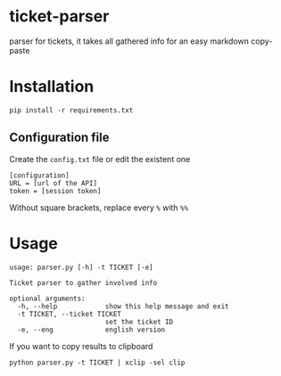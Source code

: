 # ticket-parser

parser for tickets, it takes all gathered info for an easy markdown copy-paste

# Installation

```
pip install -r requirements.txt
```

## Configuration file

Create the `config.txt` file or edit the existent one
```
[configuration]
URL = [url of the API]
token = [session token]
```
Without square brackets, replace every `%` with `%%`

# Usage

```
usage: parser.py [-h] -t TICKET [-e]

Ticket parser to gather involved info

optional arguments:
  -h, --help            show this help message and exit
  -t TICKET, --ticket TICKET
                        set the ticket ID
  -e, --eng             english version
```
If you want to copy results to clipboard
```
python parser.py -t TICKET | xclip -sel clip
```
